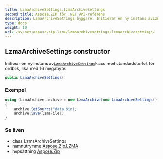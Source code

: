 ```yaml
---
title: LzmaArchiveSettings.LzmaArchiveSettings
second_title: Aspose.ZIP för .NET API-referens
description: LzmaArchiveSettings byggare. Initierar en ny instans avLzmaArchiveSettingsklass med standardstorlek för ordbok lika med 16 megabyte.
type: docs
weight: 10
url: /sv/net/aspose.zip.lzma/lzmaarchivesettings/lzmaarchivesettings/
---
```

## LzmaArchiveSettings constructor

Initierar en ny instans av[`LzmaArchiveSettings`](../)klass med standardstorlek för ordbok, lika med 16 megabyte.

```csharp
public LzmaArchiveSettings()
```

### Exempel

```csharp
using (LzmaArchive archive = new LzmaArchive(new LzmaArchiveSettings() { DictionarySize = 1048576 } )
{
    archive.SetSource("data.bin);
    archive.Save(lzmaFile);
}
```

### Se även

* class [LzmaArchiveSettings](../)
* namnutrymme [Aspose.Zip.LZMA](../../lzmaarchivesettings/)
* hopsättning [Aspose.Zip](../../../)


